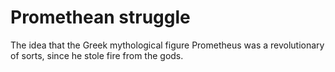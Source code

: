 # Promethean struggle

The idea that the Greek mythological figure Prometheus was a revolutionary of sorts, since he stole fire from the gods.
